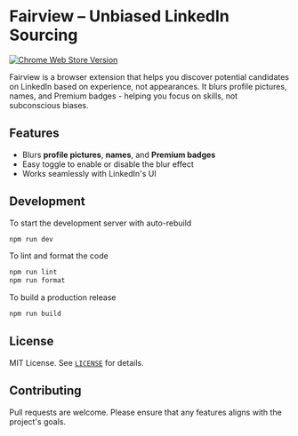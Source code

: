 # Fairview – Unbiased LinkedIn Sourcing

[![Chrome Web Store Version](https://img.shields.io/chrome-web-store/v/mabnbpdoeinilfmgofjheolpbnihnbhe?logoColor=fff&label=Get%20it%20for%20Chrome%20%2F%20Edge%20%2F%20Brave&color=green)](https://chromewebstore.google.com/detail/fairview-unbiased-linkedi/mabnbpdoeinilfmgofjheolpbnihnbhe)

Fairview is a browser extension that helps you discover potential candidates on LinkedIn based on experience, not appearances. It blurs profile pictures, names, and Premium badges - helping you focus on skills, not subconscious biases.

## Features

- Blurs **profile pictures**, **names**, and **Premium badges**
- Easy toggle to enable or disable the blur effect
- Works seamlessly with LinkedIn's UI

## Development

To start the development server with auto-rebuild

```sh
npm run dev
```

To lint and format the code

```sh
npm run lint
npm run format
```

To build a production release

```sh
npm run build
```

## License

MIT License. See [`LICENSE`](LICENSE) for details.

## Contributing

Pull requests are welcome. Please ensure that any features aligns with the project's goals.
